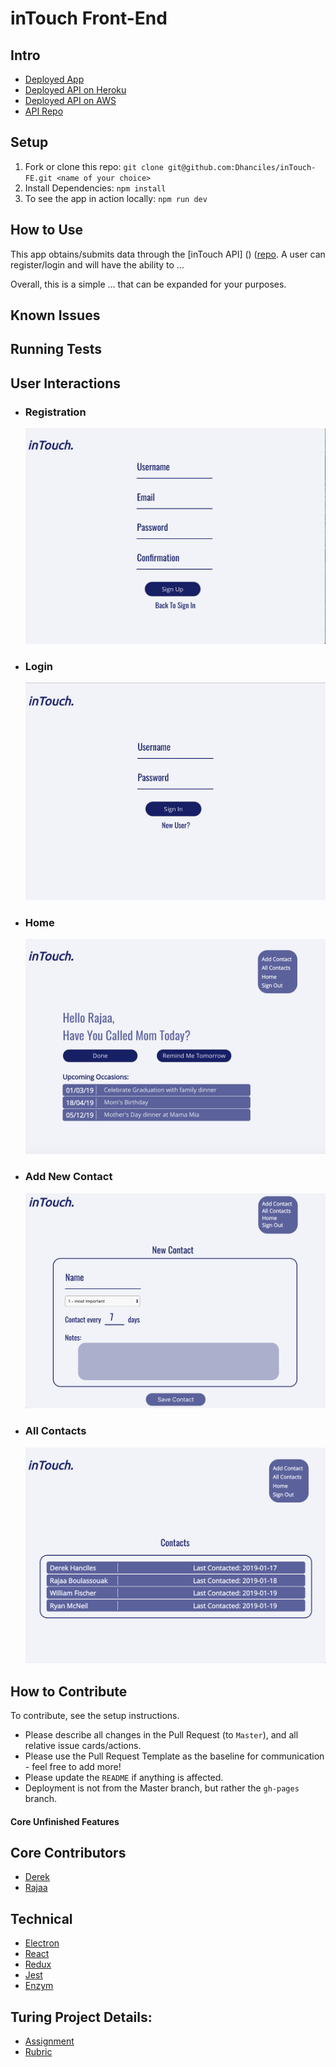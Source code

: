 # inTouch Front-End


## Intro

* [Deployed App]()
* [Deployed API on Heroku](https://in-touch-dev.herokuapp.com/api/v1/data/)
* [Deployed API on AWS](http://intouch-be-dev.us-west-2.elasticbeanstalk.com/api/v1/data/)
* [API Repo](https://github.com/ryan-mcneil/inTouch-BE)

## Setup
1. Fork or clone this repo: `git clone git@github.com:Dhanciles/inTouch-FE.git <name of your choice>`
1. Install Dependencies: `npm install`
1. To see the app in action locally: `npm run dev`

## How to Use
This app obtains/submits data through the [inTouch API] () ([repo](https://github.com/ryan-mcneil/inTouch-BE).
A user can register/login and will have the ability to ...

Overall, this is a simple ... that can be expanded for your purposes.

## Known Issues

## Running Tests

## User Interactions

* ### Registration

  ![](images/Screen%20Shot%202019-02-21%20at%2012.35.49%20PM.png)
  
* ### Login

  ![](images/Screen%20Shot%202019-02-21%20at%2012.35.29%20PM.png)
  
* ### Home 

  ![](images/Screen%20Shot%202019-02-21%20at%2012.36.28%20PM.png)
  
* ### Add New Contact

  ![](images/Screen%20Shot%202019-02-21%20at%2012.36.49%20PM.png)
  
* ### All Contacts

  ![](images/Screen%20Shot%202019-02-21%20at%2012.36.10%20PM.png)

## How to Contribute
To contribute, see the setup instructions.
* Please describe all changes in the Pull Request (to `Master`), and all relative issue cards/actions.
* Please use the Pull Request Template as the baseline for communication - feel free to add more!
* Please update the `README` if anything is affected.
* Deployment is not from the Master branch, but rather the `gh-pages` branch.

#### Core Unfinished Features

## Core Contributors
* [Derek](https://github.com/Dhanciles)
* [Rajaa](https://github.com/RajaaBoulassouak)

## Technical

* [Electron](https://electronjs.org/)
* [React](https://reactjs.org/)
* [Redux](https://redux.js.org/)
* [Jest](https://jestjs.io/)
* [Enzym](https://airbnb.io/enzyme/)

## Turing Project Details:
* [Assignment](http://backend.turing.io/module4/projects/cross_pollination/cross_pollination_spec)
* [Rubric](http://backend.turing.io/module4/projects/cross_pollination/cross_pollination_rubric)
